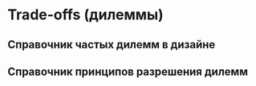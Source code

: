 Trade-offs (дилеммы)
====================
Справочник частых дилемм в дизайне
----------------------------------


Справочник принципов разрешения дилемм
-------------------------------------

  